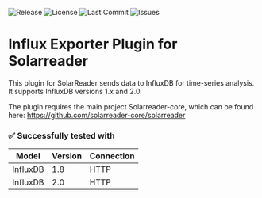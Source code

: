 ![Release](https://img.shields.io/github/v/release/solarreader-plugins/plugin-influxexporter)
![License](https://img.shields.io/github/license/solarreader-plugins/plugin-influxexporter)
![Last Commit](https://img.shields.io/github/last-commit/solarreader-plugins/plugin-influxexporter)
![Issues](https://img.shields.io/github/issues/solarreader-plugins/plugin-influxexporter)

# Influx Exporter Plugin for Solarreader

This plugin for SolarReader sends data to InfluxDB for time-series analysis.
It supports InfluxDB versions 1.x and 2.0.

The plugin requires the main project Solarreader-core, which can be found here:
https://github.com/solarreader-core/solarreader

### ✅ Successfully tested with

| Model         | Version       | Connection |
|---------------|---------------|------------|
| InfluxDB      | 1.8           | HTTP       |
| InfluxDB      | 2.0           | HTTP       |